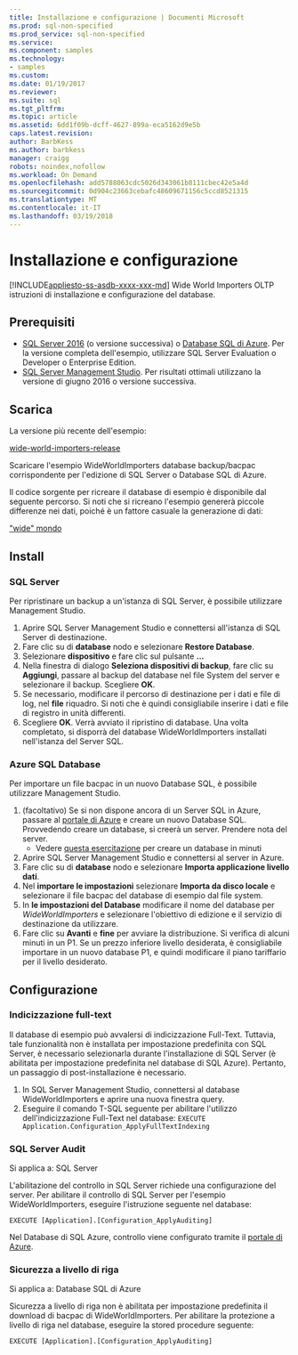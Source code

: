 ```yaml
---
title: Installazione e configurazione | Documenti Microsoft
ms.prod: sql-non-specified
ms.prod_service: sql-non-specified
ms.service: 
ms.component: samples
ms.technology:
- samples
ms.custom: 
ms.date: 01/19/2017
ms.reviewer: 
ms.suite: sql
ms.tgt_pltfrm: 
ms.topic: article
ms.assetid: 6dd1f09b-dcff-4627-899a-eca5162d9e5b
caps.latest.revision: 
author: BarbKess
ms.author: barbkess
manager: craigg
robots: noindex,nofollow
ms.workload: On Demand
ms.openlocfilehash: add5788063cdc5026d343061b8111cbec42e5a4d
ms.sourcegitcommit: 0d904c23663cebafc48609671156c5ccd8521315
ms.translationtype: MT
ms.contentlocale: it-IT
ms.lasthandoff: 03/19/2018
---
```

# <a name="installation-and-configuration"></a>Installazione e configurazione
[!INCLUDE[appliesto-ss-asdb-xxxx-xxx-md](../../includes/appliesto-ss-asdb-xxxx-xxx-md.md)]
Wide World Importers OLTP istruzioni di installazione e configurazione del database.

## <a name="prerequisites"></a>Prerequisiti

- [SQL Server 2016](https://www.microsoft.com/en-us/evalcenter/evaluate-sql-server-2016) (o versione successiva) o [Database SQL di Azure](https://azure.microsoft.com/services/sql-database/). Per la versione completa dell'esempio, utilizzare SQL Server Evaluation o Developer o Enterprise Edition.
- [SQL Server Management Studio](../../ssms/download-sql-server-management-studio-ssms.md). Per risultati ottimali utilizzano la versione di giugno 2016 o versione successiva.

## <a name="download"></a>Scarica

La versione più recente dell'esempio:

[wide-world-importers-release](http://go.microsoft.com/fwlink/?LinkID=800630)

Scaricare l'esempio WideWorldImporters database backup/bacpac corrispondente per l'edizione di SQL Server o Database SQL di Azure.

Il codice sorgente per ricreare il database di esempio è disponibile dal seguente percorso. Si noti che si ricreano l'esempio genererà piccole differenze nei dati, poiché è un fattore casuale la generazione di dati:

["wide" mondo](https://github.com/Microsoft/sql-server-samples/tree/master/samples/databases/wide-world-importers/wwi-database-scripts)

## <a name="install"></a>Install


### <a name="sql-server"></a>SQL Server

Per ripristinare un backup a un'istanza di SQL Server, è possibile utilizzare Management Studio.

1. Aprire SQL Server Management Studio e connettersi all'istanza di SQL Server di destinazione.
2. Fare clic su di **database** nodo e selezionare **Restore Database**.
3. Selezionare **dispositivo** e fare clic sul pulsante **...**
4. Nella finestra di dialogo **Seleziona dispositivi di backup**, fare clic su **Aggiungi**, passare al backup del database nel file System del server e selezionare il backup. Scegliere **OK**.
5. Se necessario, modificare il percorso di destinazione per i dati e file di log, nel **file** riquadro. Si noti che è quindi consigliabile inserire i dati e file di registro in unità differenti.
6. Scegliere **OK**. Verrà avviato il ripristino di database. Una volta completato, si disporrà del database WideWorldImporters installati nell'istanza del Server SQL.

### <a name="azure-sql-database"></a>Azure SQL Database

Per importare un file bacpac in un nuovo Database SQL, è possibile utilizzare Management Studio.

1. (facoltativo) Se si non dispone ancora di un Server SQL in Azure, passare al [portale di Azure](https://portal.azure.com/) e creare un nuovo Database SQL. Provvedendo creare un database, si creerà un server. Prendere nota del server.
   - Vedere [questa esercitazione](https://azure.microsoft.com/documentation/articles/sql-database-get-started/) per creare un database in minuti
2. Aprire SQL Server Management Studio e connettersi al server in Azure.
3. Fare clic su di **database** nodo e selezionare **Importa applicazione livello dati**.
4. Nel **importare le impostazioni** selezionare **Importa da disco locale** e selezionare il file bacpac del database di esempio dal file system.
5. In **le impostazioni del Database** modificare il nome del database per *WideWorldImporters* e selezionare l'obiettivo di edizione e il servizio di destinazione da utilizzare.
6. Fare clic su **Avanti** e **fine** per avviare la distribuzione. Si verifica di alcuni minuti in un P1. Se un prezzo inferiore livello desiderata, è consigliabile importare in un nuovo database P1, e quindi modificare il piano tariffario per il livello desiderato.

## <a name="configuration"></a>Configurazione

### <a name="full-text-indexing"></a>Indicizzazione full-text

Il database di esempio può avvalersi di indicizzazione Full-Text. Tuttavia, tale funzionalità non è installata per impostazione predefinita con SQL Server, è necessario selezionarla durante l'installazione di SQL Server (è abilitata per impostazione predefinita nel database di SQL Azure). Pertanto, un passaggio di post-installazione è necessario.

1. In SQL Server Management Studio, connettersi al database WideWorldImporters e aprire una nuova finestra query.
2. Eseguire il comando T-SQL seguente per abilitare l'utilizzo dell'indicizzazione Full-Text nel database:  `EXECUTE Application.Configuration_ApplyFullTextIndexing`


### <a name="sql-server-audit"></a>SQL Server Audit

Si applica a: SQL Server

L'abilitazione del controllo in SQL Server richiede una configurazione del server. Per abilitare il controllo di SQL Server per l'esempio WideWorldImporters, eseguire l'istruzione seguente nel database:

    EXECUTE [Application].[Configuration_ApplyAuditing]

Nel Database di SQL Azure, controllo viene configurato tramite il [portale di Azure](https://portal.azure.com/).

### <a name="row-level-security"></a>Sicurezza a livello di riga

Si applica a: Database SQL di Azure

Sicurezza a livello di riga non è abilitata per impostazione predefinita il download di bacpac di WideWorldImporters. Per abilitare la protezione a livello di riga nel database, eseguire la stored procedure seguente:

    EXECUTE [Application].[Configuration_ApplyAuditing]

